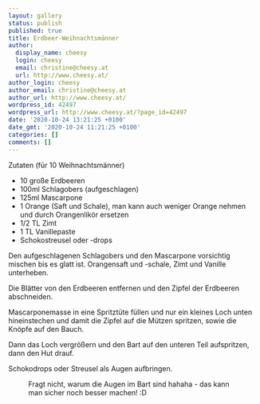 ```yaml
---
layout: gallery
status: publish
published: true
title: Erdbeer-Weihnachtsmänner
author:
  display_name: cheesy
  login: cheesy
  email: christine@cheesy.at
  url: http://www.cheesy.at/
author_login: cheesy
author_email: christine@cheesy.at
author_url: http://www.cheesy.at/
wordpress_id: 42497
wordpress_url: http://www.cheesy.at/?page_id=42497
date: '2020-10-24 13:21:25 +0100'
date_gmt: '2020-10-24 11:21:25 +0100'
categories: []
comments: []
---
```

<!-- wp:paragraph -->
Zutaten (für 10 Weihnachtsmänner)
<!-- /wp:paragraph -->
<!-- wp:list -->
- 10 große Erdbeeren
- 100ml Schlagobers (aufgeschlagen)
- 125ml Mascarpone
- 1 Orange (Saft und Schale), man kann auch weniger Orange nehmen und durch Orangenlikör ersetzen
- 1/2 TL Zimt
- 1 TL Vanillepaste
- Schokostreusel oder -drops
<!-- /wp:list -->
<!-- wp:paragraph -->
Den aufgeschlagenen Schlagobers und den Mascarpone vorsichtig mischen bis es glatt ist. Orangensaft und -schale, Zimt und Vanille unterheben.
<!-- /wp:paragraph -->
<!-- wp:paragraph -->
Die Blätter von den Erdbeeren entfernen und den Zipfel der Erdbeeren abschneiden.
<!-- /wp:paragraph -->
<!-- wp:paragraph -->
Mascarponemasse in eine Spritztüte füllen und nur ein kleines Loch unten hineinstechen und damit die Zipfel auf die Mützen spritzen, sowie die Knöpfe auf den Bauch.
<!-- /wp:paragraph -->
<!-- wp:paragraph -->
Dann das Loch vergrößern und den Bart auf den unteren Teil aufspritzen, dann den Hut drauf.
<!-- /wp:paragraph -->
<!-- wp:paragraph -->
Schokodrops oder Streusel als Augen aufbringen.
<!-- /wp:paragraph -->
<!-- wp:image {"id":42498} -->
<figure class="wp-block-image"><img src="{% link _rezepte/nachspeisen/erdbeer-weihnachtsmaenner/Erdbeer-Weihnachstmänner-1.jpg %}" alt="" class="wp-image-42498"><br>
<figcaption>Fragt nicht, warum die Augen im Bart sind hahaha - das kann man sicher noch besser machen! :D</figcaption>
</figure>
<!-- /wp:image -->
